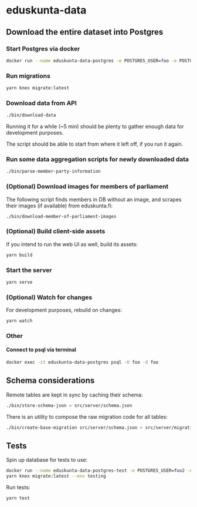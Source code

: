 # eduskunta-data

## Download the entire dataset into Postgres

### Start Postgres via docker

```bash
docker run --name eduskunta-data-postgres -e POSTGRES_USER=foo -e POSTGRES_PASSWORD=secret -p 5432:5432 -d postgres
```

### Run migrations

```bash
yarn knex migrate:latest
```

### Download data from API

```bash
./bin/download-data
```

Running it for a while (~5 min) should be plenty to gather enough data for development purposes.

The script should be able to start from where it left off, if you run it again.


### Run some data aggregation scripts for newly downloaded data

```bash
./bin/parse-member-party-information
```


### (Optional) Download images for members of parliament

The following script finds members in DB without an image, and scrapes their images (if available) from eduskunta.fi:

```bash
./bin/download-member-of-parliament-images
```

### (Optional) Build client-side assets

If you intend to run the web UI as well, build its assets:

```bash
yarn build
```

### Start the server

```bash
yarn serve
```

### (Optional) Watch for changes

For development purposes, rebuild on changes:

```bash
yarn watch
```

### Other

#### Connect to psql via terminal

```bash
docker exec -it eduskunta-data-postgres psql -U foo -d foo
```


## Schema considerations

Remote tables are kept in sync by caching their schema:

```bash
./bin/store-schema-json > src/server/schema.json
```

There is an utility to compose the raw migration code for all tables:

```bash
./bin/create-base-migration src/server/schema.json > src/server/migrations/00000000000000_create_tables.js
```


## Tests

Spin up database for tests to use:

```bash
docker run --name eduskunta-data-postgres-test -e POSTGRES_USER=foo2 -e POSTGRES_PASSWORD=secret -p 5433:5432 -d postgres
yarn knex migrate:latest --env testing
```

Run tests:

```bash
yarn test
```
